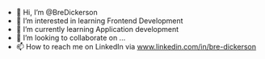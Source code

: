 - 👋 Hi, I’m @BreDickerson
- 👀 I’m interested in learning Frontend Development
- 🌱 I’m currently learning Application development
- 💞️ I’m looking to collaborate on ...
- 📫 How to reach me on LinkedIn via www.linkedin.com/in/bre-dickerson

<!---
BreDickerson/BreDickerson is a ✨ special ✨ repository because its `README.md` (this file) appears on your GitHub profile.
You can click the Preview link to take a look at your changes.
--->
